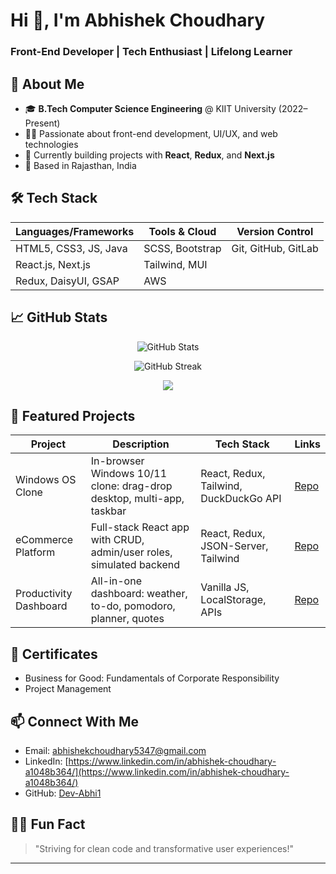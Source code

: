 # Hi 👋, I'm Abhishek Choudhary

### Front-End Developer | Tech Enthusiast | Lifelong Learner

## 🚀 About Me

- 🎓 **B.Tech Computer Science Engineering** @ KIIT University (2022–Present)
- 👨‍💻 Passionate about front-end development, UI/UX, and web technologies
- 🌱 Currently building projects with **React**, **Redux**, and **Next.js**
- 📍 Based in Rajasthan, India

## 🛠️ Tech Stack

| Languages/Frameworks | Tools & Cloud   | Version Control  |
|----------------------|-----------------|------------------|
| HTML5, CSS3, JS, Java| SCSS, Bootstrap | Git, GitHub, GitLab |
| React.js, Next.js    | Tailwind, MUI   |                  |
| Redux, DaisyUI, GSAP | AWS             |                  |

## 📈 GitHub Stats

<p align="center">
  <img src="https://github-readme-stats.vercel.app/api?username=Dev-Abhi1&show_icons=true&theme=radical" alt="GitHub Stats"/>
</p>
<p align="center">
  <img src="https://github-readme-streak-stats.herokuapp.com/?user=Dev-Abhi1&theme=radical" alt="GitHub Streak"/>
</p>
<p align="center">
  <img src="https://github-readme-stats.vercel.app/api/top-langs/?username=Dev-Abhi1&layout=compact&theme=radical"/>
</p>

## 🌟 Featured Projects

| Project                | Description                                                               | Tech Stack                      | Links                                       |
|------------------------|---------------------------------------------------------------------------|----------------------------------|---------------------------------------------|
| Windows OS Clone       | In-browser Windows 10/11 clone: drag-drop desktop, multi-app, taskbar      | React, Redux, Tailwind, DuckDuckGo API | [Repo](https://github.com/Dev-Abhi1/Windows-11-clone)           |
| eCommerce Platform     | Full-stack React app with CRUD, admin/user roles, simulated backend        | React, Redux, JSON-Server, Tailwind | [Repo](https://github.com/Dev-Abhi1/product-showcase-crud-react-app) |
| Productivity Dashboard | All-in-one dashboard: weather, to-do, pomodoro, planner, quotes           | Vanilla JS, LocalStorage, APIs   | [Repo](https://github.com/Dev-Abhi1/productivity-dashboard-pureJS)   |

## 🏅 Certificates
- Business for Good: Fundamentals of Corporate Responsibility
- Project Management

## 📫 Connect With Me

- Email: [abhishekchoudhary5347@gmail.com](abhishekchoudhary5347@gmail.com)
- LinkedIn: [https://www.linkedin.com/in/abhishek-choudhary-a1048b364/](https://www.linkedin.com/in/abhishek-choudhary-a1048b364/)
- GitHub: [Dev-Abhi1](https://github.com/Dev-Abhi1)

## 🧑‍💻 Fun Fact

> "Striving for clean code and transformative user experiences!"

---

